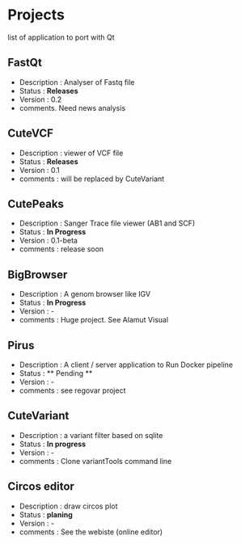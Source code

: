 # Projects
list of application to port with Qt

## FastQt 
- Description : Analyser of Fastq file 
- Status : **Releases**
- Version : 0.2
- comments. Need news analysis 

## CuteVCF 
- Description : viewer of VCF file
- Status : **Releases** 
- Version : 0.1
- comments : will be replaced by CuteVariant

## CutePeaks 
- Description : Sanger Trace file viewer (AB1 and SCF)
- Status : **In Progress**
- Version : 0.1-beta
- comments : release soon

## BigBrowser 
- Description : A genom browser like IGV
- Status : **In Progress**
- Version : -
- comments : Huge project. See Alamut Visual

## Pirus 
- Description : A client / server application to Run Docker pipeline
- Status : ** Pending **
- Version : -
- comments : see regovar project

## CuteVariant
- Description : a variant filter based on sqlite
- Status : **In progress** 
- Version : - 
- comments : Clone variantTools command line

## Circos editor
- Description : draw circos plot
- Status : **planing** 
- Version : - 
- comments : See the webiste (online editor)
